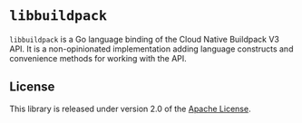# `libbuildpack`
`libbuildpack` is a Go language binding of the Cloud Native Buildpack V3 API.  It is a non-opinionated implementation adding language constructs and convenience methods for working with the API.

## License
This library is released under version 2.0 of the [Apache License][a].

[a]: http://www.apache.org/licenses/LICENSE-2.0


